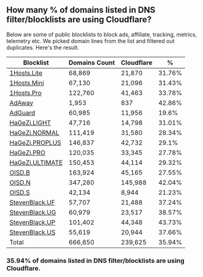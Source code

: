 ## How many % of domains listed in DNS filter/blocklists are using Cloudflare?


Below are some of public blocklists to block ads, affiliate, tracking, metrics, telemetry etc.
We picked domain lines from the list and filtered out duplicates.
Here's the result.


| Blocklist | Domains Count | Cloudflare | % |
| --- | --- | --- | --- |
| [1Hosts.Lite](https://raw.githubusercontent.com/badmojr/1Hosts/master/Lite/hosts.win) | 68,869 | 21,870 | 31.76% |
| [1Hosts.Mini](https://raw.githubusercontent.com/badmojr/1Hosts/master/mini/hosts.win) | 67,130 | 21,096 | 31.43% |
| [1Hosts.Pro](https://raw.githubusercontent.com/badmojr/1Hosts/master/Pro/hosts.win) | 122,760 | 41,463 | 33.78% |
| [AdAway](https://raw.githubusercontent.com/AdAway/adaway.github.io/master/hosts.txt) | 1,953 | 837 | 42.86% |
| [AdGuard](https://adguardteam.github.io/AdGuardSDNSFilter/Filters/filter.txt) | 60,985 | 11,956 | 19.6% |
| [HaGeZi.LIGHT](https://raw.githubusercontent.com/hagezi/dns-blocklists/main/hosts/light.txt) | 47,716 | 14,798 | 31.01% |
| [HaGeZi.NORMAL](https://raw.githubusercontent.com/hagezi/dns-blocklists/main/hosts/multi.txt) | 111,419 | 31,580 | 28.34% |
| [HaGeZi.PROPLUS](https://raw.githubusercontent.com/hagezi/dns-blocklists/main/hosts/pro.plus.txt) | 146,837 | 42,732 | 29.1% |
| [HaGeZi.PRO](https://raw.githubusercontent.com/hagezi/dns-blocklists/main/hosts/pro.txt) | 120,035 | 33,345 | 27.78% |
| [HaGeZi.ULTIMATE](https://raw.githubusercontent.com/hagezi/dns-blocklists/main/hosts/ultimate.txt) | 150,453 | 44,114 | 29.32% |
| [OISD.B](https://big.oisd.nl/dnsmasq) | 163,924 | 45,165 | 27.55% |
| [OISD.N](https://nsfw.oisd.nl/dnsmasq) | 347,280 | 145,988 | 42.04% |
| [OISD.S](https://small.oisd.nl/dnsmasq) | 42,134 | 8,944 | 21.23% |
| [StevenBlack.UF](https://raw.githubusercontent.com/StevenBlack/hosts/master/alternates/fakenews/hosts) | 57,707 | 21,488 | 37.24% |
| [StevenBlack.UG](https://raw.githubusercontent.com/StevenBlack/hosts/master/alternates/gambling/hosts) | 60,979 | 23,517 | 38.57% |
| [StevenBlack.UP](https://raw.githubusercontent.com/StevenBlack/hosts/master/alternates/porn/hosts) | 101,402 | 44,348 | 43.73% |
| [StevenBlack.US](https://raw.githubusercontent.com/StevenBlack/hosts/master/alternates/social/hosts) | 55,619 | 20,944 | 37.66% |
| Total | 666,650 | 239,625 | 35.94% |


### 35.94% of domains listed in DNS filter/blocklists are using Cloudflare.